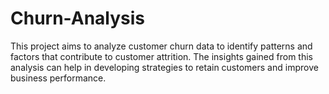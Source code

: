 # Churn-Analysis
This project aims to analyze customer churn data to identify patterns and factors that contribute to customer attrition. The insights gained from this analysis can help in developing strategies to retain customers and improve business performance.

